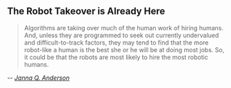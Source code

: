 ## The Robot Takeover is Already Here

> Algorithms are taking over much of the human work of hiring humans. And, unless
they are programmed to seek out currently undervalued and difficult-to-track
factors, they may tend to find that the more robot-like a human is the best
she or he will be at doing most jobs. So, it could be that the robots are most
likely to hire the most robotic humans.

-- <cite>[Janna Q. Anderson][1]</cite>

[1]: https://medium.com/@jannaq/the-robot-takeover-is-already-here-5aa55e1d136a#:~:text=more%20robot%2Dlike.-,Algorithms%20are%20taking%20over%20much%20of%20the%20human%20work%20of%20hiring,the%20robots%20are%20most%20likely%20to%20hire%20the%20most%20robotic%20humans.,-The%20tests%20for
